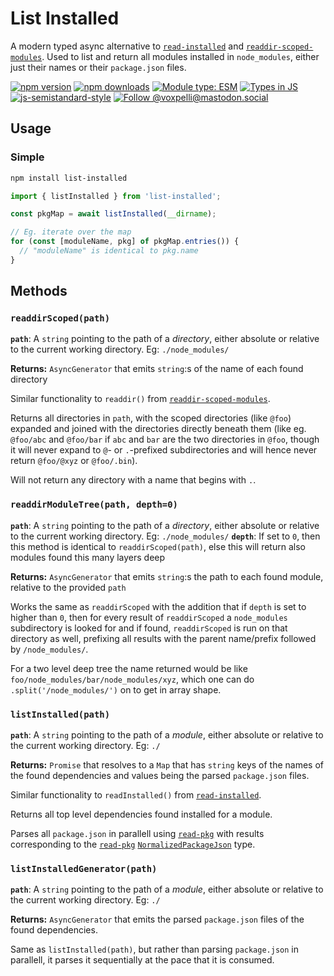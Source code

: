 # List Installed

A modern typed async alternative to [`read-installed`](https://www.npmjs.com/package/read-installed) and [`readdir-scoped-modules`](https://www.npmjs.com/package/readdir-scoped-modules). Used to list and return all modules installed in `node_modules`, either just their names or their `package.json` files.

[![npm version](https://img.shields.io/npm/v/list-installed.svg?style=flat)](https://www.npmjs.com/package/list-installed)
[![npm downloads](https://img.shields.io/npm/dm/list-installed.svg?style=flat)](https://www.npmjs.com/package/list-installed)
[![Module type: ESM](https://img.shields.io/badge/module%20type-esm-brightgreen)](https://github.com/voxpelli/badges-cjs-esm)
[![Types in JS](https://img.shields.io/badge/types_in_js-yes-brightgreen)](https://github.com/voxpelli/types-in-js)
[![js-semistandard-style](https://img.shields.io/badge/code%20style-semistandard-brightgreen.svg)](https://github.com/voxpelli/eslint-config)
[![Follow @voxpelli@mastodon.social](https://img.shields.io/mastodon/follow/109247025527949675?domain=https%3A%2F%2Fmastodon.social&style=social)](https://mastodon.social/@voxpelli)

## Usage

### Simple

```bash
npm install list-installed
```

```javascript
import { listInstalled } from 'list-installed';

const pkgMap = await listInstalled(__dirname);

// Eg. iterate over the map
for (const [moduleName, pkg] of pkgMap.entries()) {
  // "moduleName" is identical to pkg.name
}
```

## Methods

### `readdirScoped(path)`

**`path`**: A `string` pointing to the path of a _directory_, either absolute or relative to the current working directory. Eg: `./node_modules/`

**Returns:** `AsyncGenerator` that emits `string`:s of the name of each found directory

Similar functionality to `readdir()` from [`readdir-scoped-modules`](https://www.npmjs.com/package/readdir-scoped-modules).

Returns all directories in `path`, with the scoped directories (like `@foo`) expanded and joined with the directories directly beneath them (like eg. `@foo/abc` and `@foo/bar` if `abc` and `bar` are the two directories in `@foo`, though it will never expand to `@`- or `.`-prefixed subdirectories and will hence never return `@foo/@xyz` or `@foo/.bin`).

Will not return any directory with a name that begins with `.`.

### `readdirModuleTree(path, depth=0)`

**`path`**: A `string` pointing to the path of a _directory_, either absolute or relative to the current working directory. Eg: `./node_modules/`
**`depth`**: If set to `0`, then this method is identical to `readdirScoped(path)`, else this will return also modules found this many layers deep

**Returns:** `AsyncGenerator` that emits `string`:s the path to each found module, relative to the provided `path`

Works the same as `readdirScoped` with the addition that if `depth` is set to higher than `0`, then for every result of `readdirScoped` a `node_modules` subdirectory is looked for and if found, `readdirScoped` is run on that directory as well, prefixing all results with the parent name/prefix followed by `/node_modules/`.

For a two level deep tree the name returned would be like `foo/node_modules/bar/node_modules/xyz`, which one can do `.split('/node_modules/')` on to get in array shape.

### `listInstalled(path)`

**`path`**: A `string` pointing to the path of a _module_, either absolute or relative to the current working directory. Eg: `./`

**Returns:** `Promise` that resolves to a `Map` that has `string` keys of the names of the found dependencies and values being the parsed `package.json` files.

Similar functionality to `readInstalled()` from [`read-installed`](https://www.npmjs.com/package/read-installed).

Returns all top level dependencies found installed for a module.

Parses all `package.json` in parallell using [`read-pkg`](https://github.com/sindresorhus/read-pkg) with results corresponding to the [`read-pkg`](https://github.com/sindresorhus/read-pkg) [`NormalizedPackageJson`](https://github.com/sindresorhus/read-pkg/blob/f50f5ffd4d5d25ef3387562c2e32e22ba68552dd/index.d.ts#L24) type.

### `listInstalledGenerator(path)`

**`path`**: A `string` pointing to the path of a _module_, either absolute or relative to the current working directory. Eg: `./`

**Returns:** `AsyncGenerator` that emits the parsed `package.json` files of the found dependencies.

Same as `listInstalled(path)`, but rather than parsing `package.json` in parallell, it parses it sequentially at the pace that it is consumed.
